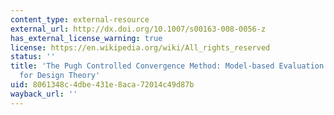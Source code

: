 ```yaml
---
content_type: external-resource
external_url: http://dx.doi.org/10.1007/s00163-008-0056-z
has_external_license_warning: true
license: https://en.wikipedia.org/wiki/All_rights_reserved
status: ''
title: 'The Pugh Controlled Convergence Method: Model-based Evaluation and Implications
  for Design Theory'
uid: 8061348c-4dbe-431e-8aca-72014c49d87b
wayback_url: ''
---
```

